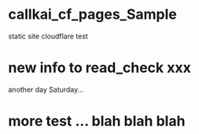 # callkai_cf_pages_Sample
static site cloudflare test
# new info to read_check xxx
another day Saturday...
# more test ... blah blah blah
